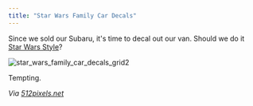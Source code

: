 ```yaml
---
title: "Star Wars Family Car Decals"
---
```

<p>Since we sold our Subaru, it's time to decal out our van. Should we do it <a href="http://www.thinkgeek.com/product/eea6/?pfm=Carousel_StarWarsCarDecals_1">Star Wars Style</a>?</p>
<p><img src="https://chrisenns.com/wp-content/uploads/2012/07/eea6_star_wars_family_car_decals_grid2.jpg" alt="star_wars_family_car_decals_grid2" title="star_wars_family_car_decals_grid2"  class="aligncenter size-full wp-image-20550" /></p>
<p>Tempting.</p>
<p><em>Via <a href="http://512pixels.net/star-wars-family-car-decals/">512pixels.net</a></em></p>
